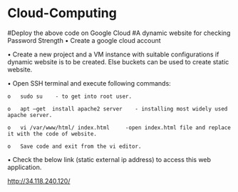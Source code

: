 # Cloud-Computing
#Deploy the above code on Google Cloud
#A dynamic website for checking Password Strength
•	Create a google cloud account

•	Create a new project and a VM instance with suitable configurations if dynamic website 
is to be created. Else buckets can be used to create static website.

•	 Open SSH terminal and execute following commands:

    o	sudo su    - to get into root user.
  
    o	apt –get  install apache2 server    - installing most widely used apache server.
  
    o	vi /var/www/html/ index.html     -open index.html file and replace it with the code of website.
  
    o	Save code and exit from the vi editor.
  
•	Check the below link (static external ip address) to access this web application.

  http://34.118.240.120/
 

